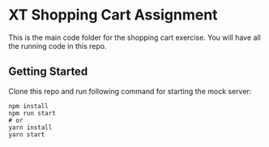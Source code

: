 # XT Shopping Cart Assignment

This is the main code folder for the shopping cart exercise. You will have all the running code in this repo.

## Getting Started

Clone this repo and run following command for starting the mock server:

```
npm install
npm run start
# or
yarn install
yarn start
```
